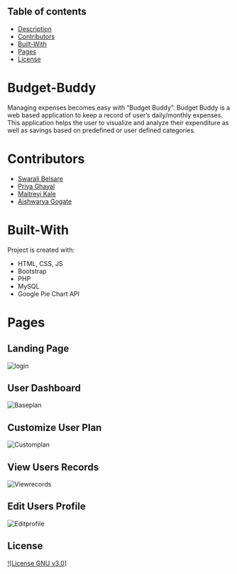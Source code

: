 ## Table of contents
* [Description](#Budget-Manager)
* [Contributors](#Contributors)
* [Built-With](#Built-With)
* [Pages](#Pages)
* [License](#License)

# Budget-Buddy
Managing expenses becomes easy with “Budget Buddy”. Budget Buddy is a web based application to keep a record of user’s daily/monthly expenses. This application helps the user to visualize and analyze their expenditure as well as savings based on predefined or user defined categories. 

# Contributors
* [Swarali Belsare](https://github.com/Swaralihb)
* [Priya Ghayal](https://github.com/priyaghayal)
* [Maitreyi Kale](https://github.com/MaitreyiKale)
* [Aishwarya Gogate](https://github.com/aisha007)

# Built-With
Project is created with:
* HTML, CSS, JS
* Bootstrap
* PHP
* MySQL
* Google Pie Chart API

# Pages

## Landing Page

![login](https://user-images.githubusercontent.com/53147571/85844113-d6498380-b7bf-11ea-96a0-a92c79a7506c.png)

## User Dashboard

![Baseplan](https://user-images.githubusercontent.com/53147571/85844066-c631a400-b7bf-11ea-8f50-7083c3301379.png)

## Customize User Plan

![Customplan](https://user-images.githubusercontent.com/53147571/85844095-d053a280-b7bf-11ea-86e2-1355d0287fb1.png)

## View Users Records

![Viewrecords](https://user-images.githubusercontent.com/53147571/85844158-e5c8cc80-b7bf-11ea-9f65-e4f1877fdbd8.png)

## Edit Users Profile

![Editprofile](https://user-images.githubusercontent.com/53147571/85844104-d34e9300-b7bf-11ea-87f9-b17d768c99f7.png)

## License
[![License GNU v3.0]](https://github.com/priyaghayal/Budget-Manager/blob/master/LICENSE)

